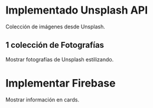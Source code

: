 # Implementado Unsplash API

Colección de imágenes desde Unsplash.

## 1 colección de Fotografías

Mostrar fotografías de Unsplash estilizando.

# Implementar Firebase

Mostrar información en cards.

